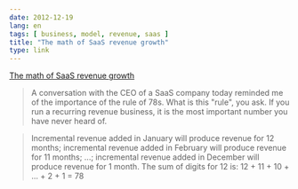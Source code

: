 ```yaml
---
date: 2012-12-19
lang: en
tags: [ business, model, revenue, saas ]
title: "The math of SaaS revenue growth"
type: link
---
```


[The math of SaaS revenue
growth](http://www.cloudave.com/1220/the-math-of-saas-revenue-growth/)

> A conversation with the CEO of a SaaS company today reminded me of the
> importance of the rule of 78s. What is this "rule", you ask. If you
> run a recurring revenue business, it is the most important number you
> have never heard of.

> Incremental revenue added in January will produce revenue for 12
> months; incremental revenue added in February will produce revenue for
> 11 months; ...; incremental revenue added in December will produce
> revenue for 1 month. The sum of digits for 12 is: 12 + 11 + 10 + ... +
> 2 + 1 = 78

